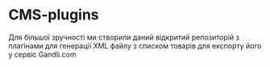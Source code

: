 # CMS-plugins

Для більшої зручності ми створили даний відкритий репозиторій з плагінами для генерації XML файлу з списком товарів для експорту його у сервіс Gandli.com
